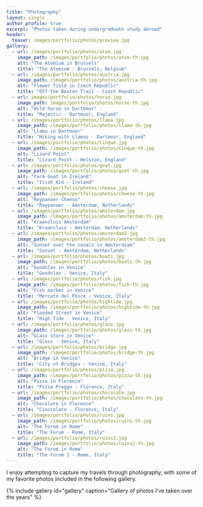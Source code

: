 ```yaml
---
title: "Photography"
layout: single
author_profile: true
excerpt: "Photos taken during undergraduate study abroad"
header:
  teaser: images/portfolio/photos/preview.jpg
gallery:
  - url: /images/portfolio/photos/atom.jpg
    image_path: /images/portfolio/photos/atom-th.jpg
    alt: "The Atomium in Brussels"
    title: "The Atomium - Brussels, Belgium"
  - url: /images/portfolio/photos/austria.jpg
    image_path: /images/portfolio/photos/austria-th.jpg
    alt: "Flower field in Czech Republic"
    title: "Off the Beaten Trail - Czech Republic"
  - url: images/portfolio/photos/horse.jpg
    image_path: images/portfolio/photos/horse-th.jpg
    alt: "Wild horse in Dartmoor"
    title: "Majestic - Dartmoor, England"
  - url: /images/portfolio/photos/llama.jpg
    image_path: /images/portfolio/photos/llama-th.jpg
    alt: "Llama in Dartmoor"
    title: "Hiking with Llamas - Dartmoor, England"
  - url: /images/portfolio/photos/Cinque.jpg
    image_path: /images/portfolio/photos/Cinque-th.jpg
    alt: "Lizard Point"
    title: "Lizard Point - Helston, England"
  - url: /images/portfolio/photos/goat.jpg
    image_path: /images/portfolio/photos/goat-th.jpg
    alt: "Farm Goat in Ireland"
    title: "Irish Kid - Ireland"
  - url: /images/portfolio/photos/cheese.jpg
    image_path: /images/portfolio/photos/cheese-th.jpg
    alt: "Reypanaer Cheese"
    title: "Raypanaer - Amsterdam, Netherlands"
  - url: /images/portfolio/photos/amsterdam.jpg
    image_path: /images/portfolio/photos/amsterdam-th.jpg
    alt: "Kraansluis Amsterdam"
    title: "Kraansluis - Amsterdam, Netherlands"
  - url: /images/portfolio/photos/amsterdam2.jpg
    image_path: /images/portfolio/photos/amsterdam2-th.jpg
    alt: "Sunset over the canals in Amsterdsam"
    title: "Sunset - Amsterdam, Netherlands"
  - url: /images/portfolio/photos/boats.jpg
    image_path: /images/portfolio/photos/boats-th.jpg
    alt: "Gondolas in Venice"
    title: "Gondolas - Venice, Italy"
  - url: /images/portfolio/photos/fish.jpg
    image_path: /images/portfolio/photos/fish-th.jpg
    alt: "Fish market in Venice"
    title: "Mercato del Pesce - Venice, Italy"
  - url: /images/portfolio/photos/hightide.jpg
    image_path: /images/portfolio/photos/hightide-th.jpg
    alt: "Flooded Street in Venice"
    title: "High Tide - Venice, Italy"
  - url: /images/portfolio/photos/glass.jpg
    image_path: /images/portfolio/photos/glass-th.jpg
    alt: "Glass store in Venice"
    title: "Glass - Venice, Italy"
  - url: /images/portfolio/photos/bridge.jpg
    image_path: /images/portfolio/photos/bridge-th.jpg
    alt: "Bridge in Venice"
    title: "City of Bridges - Venice, Italy"
  - url: /images/portfolio/photos/pizza.jpg
    image_path: /images/portfolio/photos/pizza-th.jpg
    alt: "Pizza in Florence"
    title: "Pizza Preggo - Florence, Italy"
  - url: /images/portfolio/photos/chocolate.jpg
    image_path: /images/portfolio/photos/chocolate-th.jpg
    alt: "Chocolate in Florence"
    title: "Cioccolato - Florence, Italy"
  - url: /images/portfolio/photos/ruins.jpg
    image_path: /images/portfolio/photos/ruins-th.jpg
    alt: "The Forem in Rome"
    title: "The Forum - Rome, Italy"
  - url: /images/portfolio/photos/ruins2.jpg
    image_path: /images/portfolio/photos/ruins2-th.jpg
    alt: "The Forem in Rome"
    title: "The Forum 2 - Rome, Italy"
---
```

I enjoy attempting to capture my travels through photography, with some of my favorite photos included in the following gallery.

{% include gallery id="gallery" caption="Gallery of photos I've taken over the years" %}

<!-- <figure>
  <img src="/images/portfolio/photos/austria.jpg" alt="Czech Republic" style="width:100%">
  <figcaption>"Off the Beaten Trail" - Czech Republic</figcaption>
</figure>
<figure>
  <img src="/images/portfolio/photos/horse.jpg" alt="Majestic" style="width:100%">
  <figcaption>"Majestic" - Dartmoor, England</figcaption>
</figure>
<figure>
  <img src="/images/portfolio/photos/llama.jpg" alt="Dartmoor" style="width:100%">
  <figcaption>"Dartmoor" - Dartmoor, England</figcaption>
</figure>
<figure>
  <img src="/images/portfolio/photos/Cinque.jpg" alt="Helston" style="width:100%">
  <figcaption>"Lizard Point" - Helston, England</figcaption>
</figure>
<figure>
  <img src="/images/portfolio/photos/goat.jpg" alt="Ireland" style="width:100%">
  <figcaption>"Irish Kid" - Ireland</figcaption>
</figure>
<figure>
  <img src="/images/portfolio/photos/cheese.jpg" alt="Reypanaer" style="width:100%">
  <figcaption>"Reypanaer" - Amsterdam, Netherlands</figcaption>
</figure>
<figure>
  <img src="/images/portfolio/photos/amsterdam.jpg" alt="Kraansluis" style="width:100%">
  <figcaption>"Kraansluis" - Amsterdam, Netherlands</figcaption>
</figure>
<figure>
  <img src="/images/portfolio/photos/amsterdam2.jpg" alt="Sunset on the Canals" style="width:100%">
  <figcaption>"Sunset on the Canals" - Amsterdam, Netherlands</figcaption>
</figure>
<figure>
  <img src="/images/portfolio/photos/boats.jpg" alt="Gondolas" style="width:100%">
  <figcaption>"Gondolas" - Venice, Italy</figcaption>
</figure>
<figure>
  <img src="/images/portfolio/photos/fish.jpg" alt="Mercato del Pesce" style="width:100%">
  <figcaption>"Mercato del Pesce" - Venice, Italy</figcaption>
</figure>

<figure>
  <img src="/images/portfolio/photos/hightide.jpg" alt="High Tides" style="width:100%">
  <figcaption>"High Tides" - Venice, Italy</figcaption>
</figure>

<figure>
  <img src="/images/portfolio/photos/glass.jpg" alt="Glass World" style="width:100%">
  <figcaption>"Glass World" - Venice, Italy</figcaption>
</figure>

<figure>
  <img src="/images/portfolio/photos/bridge.jpg" alt="City of Water" style="width:100%">
  <figcaption>"City of Water" - Venice, Italy</figcaption>
</figure>

<figure>
  <img src="/images/portfolio/photos/pizza.jpg" alt="Pizza Preggo" style="width:100%">
  <figcaption>"Pizza Preggo" - Florence, Italy</figcaption>
</figure>

<figure>
  <img src="/images/portfolio/photos/chocolate.jpg" alt="Cioccolato" style="width:100%">
  <figcaption>"Cioccolato" - Florence, Italy</figcaption>
</figure>

<figure>
  <img src="/images/portfolio/photos/ruins.jpg" alt="The Forum" style="width:100%">
  <figcaption>"The Forum" - Rome, Italy</figcaption>
</figure>

<figure>
  <img src="/images/portfolio/photos/ruins2.jpg" alt="The Forum 2" style="width:100%">
  <figcaption>"The Forum 2" - Rome, Italy </figcaption>
</figure>
 -->
